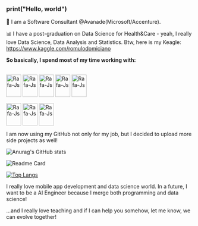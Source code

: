 ### print("Hello, world")


📱  I am a Software Consultant @Avanade(Microsoft/Accenture).

📊  I have a post-graduation on Data Science for Health&Care - yeah, I really love Data Science, Data Analysis and Statistics. Btw, here is my Keagle: https://www.kaggle.com/romulodomiciano


**So basically, I spend most of my time working with:**

<div style="display: inline_block"><br>
  <img align="center" alt="Rafa-Js" height="60" width="40" src="https://cdn.jsdelivr.net/gh/devicons/devicon/icons/r/r-original.svg">
  <img align="center" alt="Rafa-Js" height="60" width="40" src="https://cdn.jsdelivr.net/gh/devicons/devicon/icons/python/python-original.svg">
  <img align="center" alt="Rafa-Js" height="60" width="40" src="https://cdn.jsdelivr.net/gh/devicons/devicon/icons/mysql/mysql-original.svg">
  <img align="center" alt="Rafa-Js" height="60" width="40" src="https://cdn.jsdelivr.net/gh/devicons/devicon/icons/spss/spss-original.svg">
  <img align="center" alt="Rafa-Js" height="60" width="40" src="https://cdn.jsdelivr.net/gh/devicons/devicon/icons/tensorflow/tensorflow-original.svg">
</div>

<div style="display: inline_block"><br>
  <img align="center" alt="Rafa-Js" height="60" width="40" src="https://cdn.jsdelivr.net/gh/devicons/devicon/icons/flutter/flutter-original.svg">
  <img align="center" alt="Rafa-Js" height="60" width="40" src="https://cdn.jsdelivr.net/gh/devicons/devicon/icons/dart/dart-original.svg">
  <img align="center" alt="Rafa-Js" height="60" width="40" src="https://cdn.jsdelivr.net/gh/devicons/devicon/icons/firebase/firebase-plain.svg">
</div>

I am now using my GitHub not only for my job, but I decided to upload more side projects as well! 

![Anurag's GitHub stats](https://github-readme-stats.vercel.app/api?username=romulodomiciano&show_icons=true&theme=tokyonight&count_private=true)

![Readme Card](https://github-readme-stats.vercel.app/api/pin/?username=romulodomiciano&repo=foot_disease&show_icons=true&theme=tokyonight&show_owner=true)

[![Top Langs](https://github-readme-stats.vercel.app/api/top-langs/?username=romulodomiciano&layout=compact&theme=cobalt)](https://github.com/anuraghazra/github-readme-stats)


I really love mobile app development and data science world. In a future, I want to be a AI Engineer because I merge both programming and data science! 

...and I really love teaching and if I can help you somehow, let me know, we can evolve together!
                                                           
